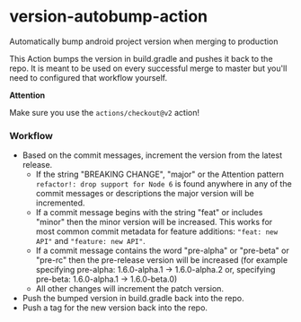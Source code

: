 # version-autobump-action

Automatically bump android project version when merging to production

This Action bumps the version in build.gradle and pushes it back to the repo. It is meant to be used on every successful merge to master but you'll need to configured that workflow yourself.

**Attention**

Make sure you use the `actions/checkout@v2` action!

### Workflow

* Based on the commit messages, increment the version from the latest release.
    * If the string "BREAKING CHANGE", "major" or the Attention pattern `refactor!: drop support for Node 6` is found
      anywhere in any of the commit messages or descriptions the major version will be incremented.
    * If a commit message begins with the string "feat" or includes "minor" then the minor version will be increased.
      This works for most common commit metadata for feature additions: `"feat: new API"` and `"feature: new API"`.
    * If a commit message contains the word "pre-alpha" or "pre-beta" or "pre-rc" then the pre-release version will be
      increased (for example specifying pre-alpha: 1.6.0-alpha.1 -> 1.6.0-alpha.2 or, specifying pre-beta: 1.6.0-alpha.1
      -> 1.6.0-beta.0)
    * All other changes will increment the patch version.
* Push the bumped version in build.gradle back into the repo.
* Push a tag for the new version back into the repo.
